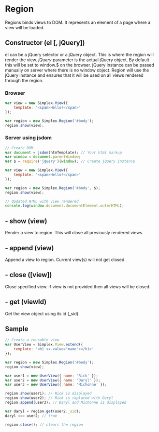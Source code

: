 # Region

Regions binds views to DOM. It represents an element of a page where a view will be loaded.

## Constructor (el [, jQuery])

el can be a jQuery selector or a jQuery object. This is where the region will render the view.
*jQuery* parameter is the actual jQuery object. By default this will be set to window.$ on the
browser. jQuery instance can be passed manually on server where there is no window object.
Region will use the jQuery instance and ensures that it will be used on all views rendered
through the region.

### Browser
```js
var view = new Simplex.View({
    template: '<span>Hello!</span>'
});

var region = new Simplex.Region('#body');
region.show(view);
```

### Server using jsdom
```js
// Create DOM
var document = jsdom(htmTemplate); // Your html markup
var window = document.parentWindow;
var $ = require('jquery')(window); // Create jQuery instance

var view = new Simplex.View({
    template: '<span>Hello!</span>'
});

var region = new Simplex.Region('#body', $);
region.show(view);

// Updated HTML with view rendered
console.log(window.document.documentElement.outerHTML);
```

## - show (view)

Render a view to region. This will close all previously rendered views.

## - append (view)

Append a view to region. Current view(s) will not get closed.

## - close ([view])

Close specified view. If view is not provided then all views will be closed.

## - get (viewId)

Get the view object using its id (_sid).

## Sample
```js
// Create a reusable view
var UserView = Simplex.View.extend({
    template: '<h1 sx-value="name"></h1>'
});

var region = new Simplex.Region('#body');
region.show(view);

var user1 = new UserView({ name: 'Rick' });
var user2 = new UserView({ name: 'Daryl' });
var user3 = new UserView({ name: 'Michonne' });

region.show(user1); // Rick is displayed
region.show(user2); // Rick is replaced with Daryl
region.append(user3); // Daryl and Michonne is displayed

var daryl = region.get(user2._sid);
daryl === user2; // true

region.close(); // clears the region
```